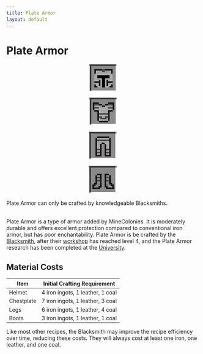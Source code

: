 ```yaml
---
title: Plate Armor
layout: default
---
```

# Plate Armor

<div class="infobox box text-center">
    <p style="text-align:center;"><img src="../../assets/images/items/plate_armor_helmet.png" alt="Plate Armor Helmet"></p>
    <p style="text-align:center;"><img src="../../assets/images/items/plate_armor_chest.png" alt="Plate Armor Chestpiece"></p>
    <p style="text-align:center;"><img src="../../assets/images/items/plate_armor_legs.png" alt="Plate Armor Leggings"></p>
    <p style="text-align:center;"><img src="../../assets/images/items/plate_armor_boots.png" alt="Plate Armor Boots"></p>
    Plate Armor can only be crafted by knowledgeable Blacksmiths.
</div>
<br>

Plate Armor is a type of armor added by MineColonies. It is moderately durable and offers excellent protection compared to conventional iron armor, but has poor enchantability. Plate Armor is be crafted by the [Blacksmith](../../source/workers/blacksmith), after their [workshop](../../source/buildings/blacksmith) has reached level 4, and the Plate Armor research has been completed at the [University](../../source/buildings/university).

## Material Costs

| Item       | Initial Crafting Requirement    |
| ---------- | ------------------------------- |
| Helmet     | 4 iron ingots, 1 leather, 1 coal |
| Chestplate | 7 iron ingots, 1 leather, 3 coal |
| Legs       | 6 iron ingots, 1 leather, 4 coal |
| Boots      | 3 iron ingots, 1 leather, 1 coal |

Like most other recipes, the Blacksmith may improve the recipe efficiency over time, reducing these costs. They will always cost at least one iron, one leather, and one coal.